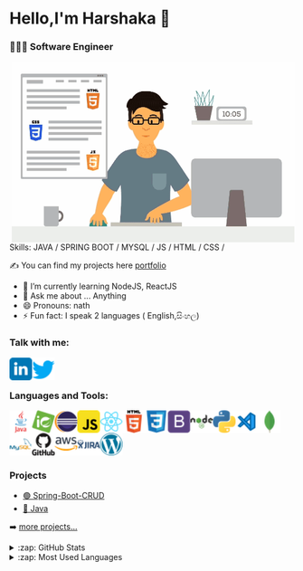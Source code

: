 # Hello,I'm Harshaka 👋


### 🙋🏻‍♂️ Software Engineer 

 <img align="right" alt="GIF" src="https://github.com/Harshaka89/Harshaka89/blob/main/icon/front-end-development.gif" width="500" height="320" />

Skills: JAVA  /  SPRING BOOT / MYSQL / JS / HTML / CSS /


✍ You can find my projects here [portfolio]
- 🌱 I’m currently learning NodeJS, ReactJS
- 💬 Ask me about ... Anything
- 😄 Pronouns: nath
- ⚡ Fun fact: I speak 2 languages ( English,සිංහල)

### Talk with me:
[<img align="left" alt="holisitc_developer | LinkedIn" width="40px" src="https://github.com/Harshaka89/Harshaka89/blob/main/icon/linkedin.png" />][linkedin]
[<img align="left" alt="holisitc_developer | LinkedIn" width="40px" src="https://github.com/Harshaka89/Harshaka89/blob/main/icon/twitter.png" />][twitter]

<br />
<br />




### Languages and Tools:
[<img align="left" alt="java" width="40" src="https://github.com/Harshaka89/Harshaka89/blob/main/icon/java.png" />][youtube]
[<img align="left" alt="spring" width="40" src="https://github.com/Harshaka89/Harshaka89/blob/main/icon/spring.png" />][youtube]
[<img align="left" alt="eclipse" width="40" src="https://github.com/Harshaka89/Harshaka89/blob/main/icon/eclipse.png" />][youtube]
[<img align="left" alt="javascript" width="40" src="https://github.com/Harshaka89/Harshaka89/blob/main/icon/javascript.png" />][youtube]
[<img align="left" alt="react" width="40" src="https://github.com/Harshaka89/Harshaka89/blob/main/icon/react.png" />][youtube]
[<img align="left" alt="html" width="40" src="https://github.com/Harshaka89/Harshaka89/blob/main/icon/html.png" />][youtube]
[<img align="left" alt="css3" width="40" src="https://github.com/Harshaka89/Harshaka89/blob/main/icon/css3.png" />][youtube]
[<img align="left" alt="bootstrap" width="40" src="https://github.com/Harshaka89/Harshaka89/blob/main/icon/bootstrap.png" />][youtube]
[<img align="left" alt="nodejs" width="40" src="https://github.com/Harshaka89/Harshaka89/blob/main/icon/nodejs.png" />][youtube]
[<img align="left" alt="python" width="40" src="https://github.com/Harshaka89/Harshaka89/blob/main/icon/python.png" />][youtube]
[<img align="left" alt="Visual Studio Code" width="40" src="https://github.com/Harshaka89/Harshaka89/blob/main/icon/visual-studio-code.png" />][youtube]
[<img align="left" alt="mongodb" width="40" src="https://github.com/Harshaka89/Harshaka89/blob/main/icon/mongodb.png" />][youtube]
[<img align="left" alt="mysql" width="40" src="https://github.com/Harshaka89/Harshaka89/blob/main/icon/mysql.png" />][youtube]
[<img align="left" alt="github" width="40" src="https://github.com/Harshaka89/Harshaka89/blob/main/icon/github.png" />][youtube]
[<img align="left" alt="aws" width="40" src="https://github.com/Harshaka89/Harshaka89/blob/main/icon/aws.png" />][youtube]
[<img align="left" alt="jira" width="40" src="https://github.com/Harshaka89/Harshaka89/blob/main/icon/jira.png" />][youtube]
<br />
<br />
[<img align="left" alt="wordpress" width="40" src="https://github.com/Harshaka89/Harshaka89/blob/main/icon/wordpress.png" />][youtube]





<br />
<br />


### Projects
- [🟢 Spring-Boot-CRUD ](https://github.com/Harshaka89/Spring-Boot-CRUD)
- [🔴 Java](https://github.com/Harshaka89/Spring-Boot-CRUD)


➡️ [more projects...](https://github.com/harshaka89?tab=repositories)




<details>
  <summary>:zap: GitHub Stats</summary>

  [![Anurag's GitHub stats](https://github-readme-stats.vercel.app/api?username=harshaka89)](https://github.com/harshaka89/github-readme-stats)

</details>

<details>
  <summary>:zap: Most Used Languages</summary>

[![Top Langs](https://github-readme-stats.vercel.app/api/top-langs/?username=harshaka89&layout=compact)](https://github.com/harshaka89/github-readme-stats)
</details>

[website]: https://www.linkedin.com/in/harshakaw/
[youtube]: https://www.linkedin.com/in/harshakaw/
[twitter]:https://twitter.com/HWaththegedara
[instagram]: https://www.instagram.com/harsh_vw/?hl=en
[linkedin]: https://www.linkedin.com/in/harshakaw/
[portfolio]: https://sourcerer.io/harshaka89







 
